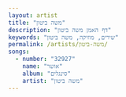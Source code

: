 ```yaml
---
layout: artist
title: "משה ביטון"
description: "דף האמן משה ביטון"
keywords: "שירים, מוזיקה, משה ביטון"
permalink: /artists/משה-ביטון/
songs:
  - number: "32927"
    name: "אושר"
    album: "סינגלים"
    artist: "משה ביטון"
---
```

